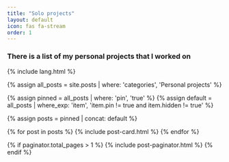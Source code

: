 ```yaml
---
title: "Solo projects"
layout: default
icon: fas fa-stream
order: 1
---
```


<h3>There is a list of my personal projects that I worked on</h3>

{% include lang.html %}

{% assign all_posts = site.posts | where: 'categories', 'Personal projects' %}

{% assign pinned = all_posts | where: 'pin', 'true' %}
{% assign default = all_posts | where_exp: 'item', 'item.pin != true and item.hidden != true' %}

{% assign posts = pinned | concat: default %}

<div id="post-list" class="flex-grow-1 px-xl-1">
  {% for post in posts %}
    {% include post-card.html %}
  {% endfor %}
</div>
<!-- #post-list -->

{% if paginator.total_pages > 1 %}
  {% include post-paginator.html %}
{% endif %}